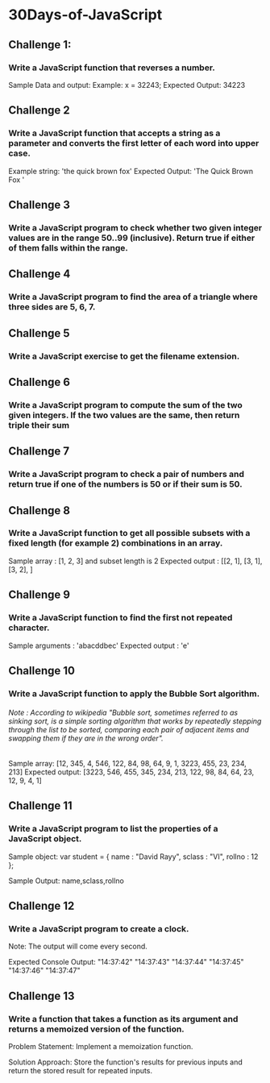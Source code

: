 ﻿# 30Days-of-JavaScript
<!-- Day 1-->
## Challenge 1:
### Write a JavaScript function that reverses a number.
Sample Data and output:
Example: 
x = 32243;
Expected Output: 34223
<!-- day 2 -->
## Challenge 2
### Write a JavaScript function that accepts a string as a parameter and converts the first letter of each word into upper case.
Example string: 'the quick brown fox'
Expected Output: 'The Quick Brown Fox '
<!-- day3 -->
## Challenge 3
### Write a JavaScript program to check whether two given integer values are in the range 50..99 (inclusive). Return true if either of them falls within the range.
<!-- day4 -->
## Challenge 4
### Write a JavaScript program to find the area of a triangle where three sides are 5, 6, 7.
<!-- day5 -->
## Challenge 5
### Write a JavaScript exercise to get the filename extension.
<!-- day-6 -->
## Challenge 6
### Write a JavaScript program to compute the sum of the two given integers. If the two values are the same, then return triple their sum
<!-- day-7 -->
## Challenge 7
### Write a JavaScript program to check a pair of numbers and return true if one of the numbers is 50 or if their sum is 50.
<!-- day-8 -->
## Challenge 8
 ### Write a JavaScript function to get all possible subsets with a fixed length (for example 2) combinations in an array.
Sample array : [1, 2, 3] and subset length is 2
Expected output : [[2, 1], [3, 1], [3, 2], ]
<!-- day-9 -->
## Challenge 9
### Write a JavaScript function to find the first not repeated character.
Sample arguments : 'abacddbec'
Expected output : 'e'
<!--day-10-->
## Challenge 10
### Write a JavaScript function to apply the Bubble Sort algorithm.
###### Note : According to wikipedia "Bubble sort, sometimes referred to as sinking sort, is a simple sorting algorithm that works by repeatedly stepping through the list to be sorted, comparing each pair of adjacent items and swapping them if they are in the wrong order".
Sample array: [12, 345, 4, 546, 122, 84, 98, 64, 9, 1, 3223, 455, 23, 234, 213]
Expected output: [3223, 546, 455, 345, 234, 213, 122, 98, 84, 64, 23, 12, 9, 4, 1]
<!-- day-12-->
## Challenge 11
### Write a JavaScript program to list the properties of a JavaScript object.
Sample object:
var student = {
name : "David Rayy",
sclass : "VI",
rollno : 12 };

Sample Output: 
name,sclass,rollno
<!--day-12-->
 ## Challenge 12
 ### Write a JavaScript program to create a clock.
 Note: The output will come every second.

Expected Console Output:
"14:37:42"
"14:37:43"
 "14:37:44"
"14:37:45"
"14:37:46"
"14:37:47" 
## Challenge 13
###  Write a function that takes a function as its argument and returns a memoized version of the function.
Problem Statement: Implement a memoization function.

Solution Approach: Store the function's results for previous inputs and return the stored result for repeated inputs.